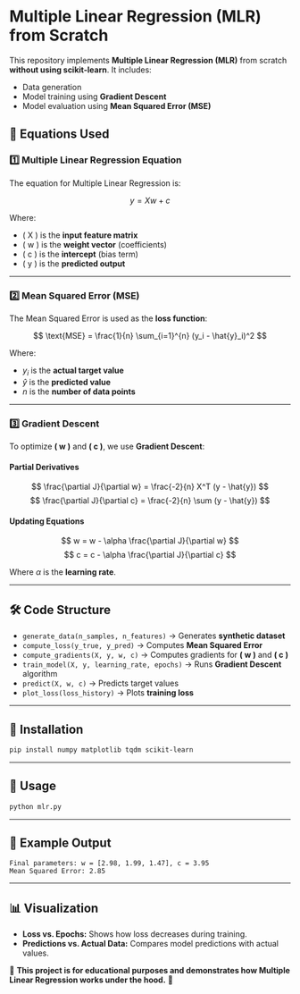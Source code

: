 # Multiple Linear Regression (MLR) from Scratch

This repository implements **Multiple Linear Regression (MLR)** from scratch **without using scikit-learn**. It includes:
- Data generation
- Model training using **Gradient Descent**
- Model evaluation using **Mean Squared Error (MSE)**

## 📌 Equations Used

### 1️⃣ Multiple Linear Regression Equation
The equation for Multiple Linear Regression is:

$$ y = Xw + c $$

Where:
- \( X \) is the **input feature matrix**
- \( w \) is the **weight vector** (coefficients)
- \( c \) is the **intercept** (bias term)
- \( y \) is the **predicted output**

---
### 2️⃣ Mean Squared Error (MSE)
The Mean Squared Error is used as the **loss function**:

$$ \text{MSE} = \frac{1}{n} \sum_{i=1}^{n} (y_i - \hat{y}_i)^2 $$

Where:
- $y_i$ is the **actual target value**
- $\hat{y}$ is the **predicted value**
- $n$ is the **number of data points**

---
### 3️⃣ Gradient Descent
To optimize **\( w \)** and **\( c \)**, we use **Gradient Descent**:

#### **Partial Derivatives**
$$ \frac{\partial J}{\partial w} = \frac{-2}{n} X^T (y - \hat{y}) $$
$$ \frac{\partial J}{\partial c} = \frac{-2}{n} \sum (y - \hat{y}) $$

#### **Updating Equations**
$$ w = w - \alpha \frac{\partial J}{\partial w} $$
$$ c = c - \alpha \frac{\partial J}{\partial c} $$

Where  $\alpha$  is the **learning rate**.

---
## 🛠 Code Structure

- `generate_data(n_samples, n_features)` → Generates **synthetic dataset**
- `compute_loss(y_true, y_pred)` → Computes **Mean Squared Error**
- `compute_gradients(X, y, w, c)` → Computes gradients for **\( w \)** and **\( c \)**
- `train_model(X, y, learning_rate, epochs)` → Runs **Gradient Descent** algorithm
- `predict(X, w, c)` → Predicts target values
- `plot_loss(loss_history)` → Plots **training loss**

---
## 🔧 Installation
```sh
pip install numpy matplotlib tqdm scikit-learn
```

---
## 🚀 Usage
```sh
python mlr.py
```

---
## 🎯 Example Output
```
Final parameters: w = [2.98, 1.99, 1.47], c = 3.95
Mean Squared Error: 2.85
```

---
## 📊 Visualization
- **Loss vs. Epochs:** Shows how loss decreases during training.
- **Predictions vs. Actual Data:** Compares model predictions with actual values.

📌 **This project is for educational purposes and demonstrates how Multiple Linear Regression works under the hood.** 🚀

